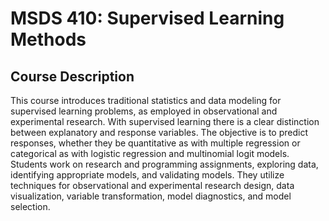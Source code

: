 # MSDS 410: Supervised Learning Methods

## Course Description
This course introduces traditional statistics and data modeling for supervised learning problems, as employed in observational and experimental research. With supervised learning there is a clear distinction between explanatory and response variables. The objective is to predict responses, whether they be quantitative as with multiple regression or categorical as with logistic regression and multinomial logit models. Students work on research and programming assignments, exploring data, identifying appropriate models, and validating models. They utilize techniques for observational and experimental research design, data visualization, variable transformation, model diagnostics, and model selection. 
